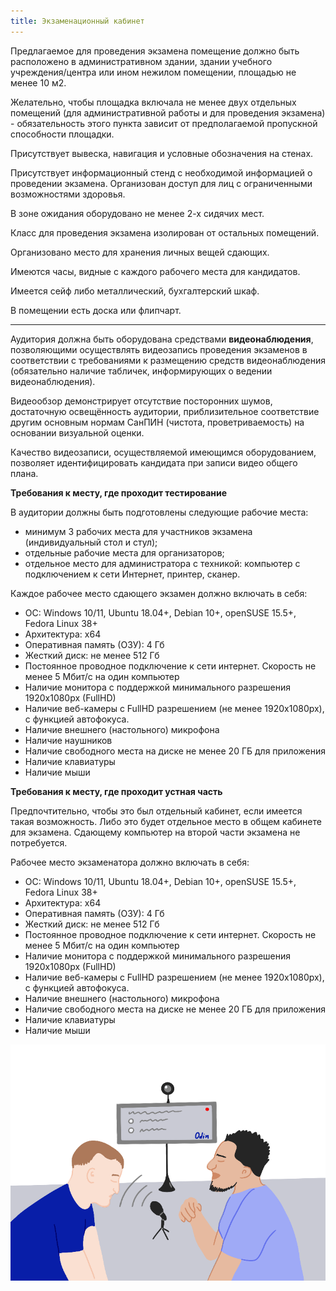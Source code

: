 ```yaml
---
title: Экзаменационный кабинет
---
```


Предлагаемое для проведения экзамена помещение должно быть расположено в административном здании, здании учебного учреждения/центра или ином нежилом помещении, площадью не менее 10 м2.

Желательно, чтобы площадка включала не менее двух отдельных помещений (для административной работы и для проведения экзамена) - обязательность этого пункта зависит от предполагаемой пропускной способности площадки.

Присутствует вывеска, навигация и условные обозначения на стенах.

Присутствует информационный стенд с необходимой информацией о проведении экзамена. Организован доступ для лиц с ограниченными возможностями здоровья.

В зоне ожидания оборудовано не менее 2-х сидячих мест.

Класс для проведения экзамена изолирован от остальных помещений.

Организовано место для хранения личных вещей сдающих.

Имеются часы, видные с каждого рабочего места для кандидатов.

Имеется сейф либо металлический, бухгалтерский шкаф.

В помещении есть доска или флипчарт.

---

Аудитория должна быть оборудована средствами **видеонаблюдения**, позволяющими осуществлять видеозапись проведения экзаменов в соответствии с требованиями к размещению средств видеонаблюдения (обязательно наличие табличек, информирующих о ведении видеонаблюдения).

Видеообзор демонстрирует отсутствие посторонних шумов, достаточную освещённость аудитории, приблизительное соответствие другим основным нормам СанПИН (чистота, проветриваемость) на основании визуальной оценки.

Качество видеозаписи, осуществляемой имеющимся оборудованием, позволяет идентифицировать кандидата при записи видео общего плана.

**Требования к месту, где проходит тестирование**

В аудитории должны быть подготовлены следующие рабочие места:

-  минимум 3 рабочих места для участников экзамена (индивидуальный стол и стул);
-  отдельные рабочие места для организаторов;
-  отдельное место для администратора с техникой: компьютер с подключением к сети Интернет, принтер, сканер.

Каждое рабочее место сдающего экзамен должно включать в себя:

-  ОС: Windows 10/11, Ubuntu 18.04+, Debian 10+, openSUSE 15.5+, Fedora Linux 38+
-  Архитектура: x64
-  Оперативная память (ОЗУ): 4 Гб
-  Жесткий диск: не менее 512 Гб
-  Постоянное проводное подключение к сети интернет. Скорость не менее 5 Мбит/с на один компьютер
-  Наличие монитора с поддержкой минимального разрешения 1920х1080px (FullHD)
-  Наличие веб-камеры с FullHD разрешением (не менее 1920x1080px), с функцией автофокуса.
-  Наличие внешнего (настольного) микрофона
-  Наличие наушников
-  Наличие свободного места на диске не менее 20 ГБ для приложения
-  Наличие клавиатуры
-  Наличие мыши

**Требования к месту, где проходит устная часть**

Предпочтительно, чтобы это был отдельный кабинет, если имеется такая возможность. Либо это будет отдельное место в общем кабинете для экзамена. Сдающему компьютер на второй части экзамена не потребуется.

Рабочее место экзаменатора должно включать в себя:

-  ОС: Windows 10/11, Ubuntu 18.04+, Debian 10+, openSUSE 15.5+, Fedora Linux 38+
-  Архитектура: x64
-  Оперативная память (ОЗУ): 4 Гб
-  Жесткий диск: не менее 512 Гб
-  Постоянное проводное подключение к сети интернет. Скорость не менее 5 Мбит/с на один компьютер
-  Наличие монитора с поддержкой минимального разрешения 1920х1080px (FullHD)
-  Наличие веб-камеры с FullHD разрешением (не менее 1920x1080px), с функцией автофокуса.
-  Наличие внешнего (настольного) микрофона
-  Наличие свободного места на диске не менее 20 ГБ для приложения
-  Наличие клавиатуры
-  Наличие мыши

![](<./image (272).png> "Пример приёма устной части")